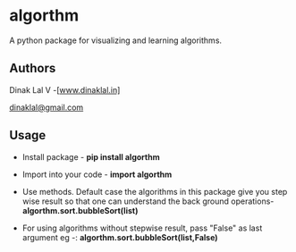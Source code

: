 
# algorthm
A python package for visualizing and learning algorithms. 




## Authors

Dinak Lal V -[www.dinaklal.in]

dinaklal@gmail.com

## Usage


 * Install package - **pip install algorthm**
 
 * Import into your code - **import algorthm**
 * Use methods. Default case the algorithms in this package give you step wise result so that one
 can understand the back ground operations- **algorthm.sort.bubbleSort(list)**
 * For using  algorithms without stepwise result, pass "False" as last argument
 eg -: **algorthm.sort.bubbleSort(list,False)**
